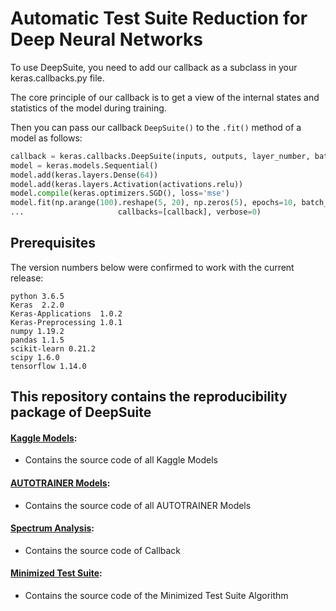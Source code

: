 # Automatic Test Suite Reduction for Deep Neural Networks

To use DeepSuite, you need to add our callback as a subclass in your keras.callbacks.py file.

The core principle of our callback is to get a view of the internal states and statistics of the model during training.

Then you can pass our callback `DeepSuite()` to the `.fit()` method of a model as follows:

```python
callback = keras.callbacks.DeepSuite(inputs, outputs, layer_number, batch_size, startTime)
model = keras.models.Sequential()
model.add(keras.layers.Dense(64))
model.add(keras.layers.Activation(activations.relu))
model.compile(keras.optimizers.SGD(), loss='mse')
model.fit(np.arange(100).reshape(5, 20), np.zeros(5), epochs=10, batch_size=1, 
...                     callbacks=[callback], verbose=0)
```

## Prerequisites

The version numbers below were confirmed to work with the current release:

    python 3.6.5
    Keras  2.2.0
    Keras-Applications  1.0.2
    Keras-Preprocessing 1.0.1  
    numpy 1.19.2
    pandas 1.1.5
    scikit-learn 0.21.2
    scipy 1.6.0
    tensorflow 1.14.0

    
## This repository contains the reproducibility package of DeepSuite
#### [Kaggle Models](): 
* Contains the source code of all Kaggle Models
#### [AUTOTRAINER Models]():
* Contains the source code of all AUTOTRAINER Models
#### [Spectrum Analysis]():
* Contains the source code of Callback
#### [Minimized Test Suite]():
* Contains the source code of the Minimized Test Suite Algorithm 






